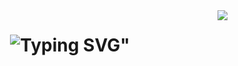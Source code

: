 <img align="right" src="https://visitor-badge.laobi.icu/badge?page_id=Afwann.Afwann" />

<h1 align="center">
    <img src="https://readme-typing-svg.herokuapp.com?font=Tiny5&size=35&duration=3000&color=33FF00&center=true&vCenter=true&random=false&width=700&lines=~%24+echo+'Welcome%2C+Adventurer+!+%E2%9A%94+';~%24+sudo+pacman+-Syu+git-adv;~%24+usr%2Fbin%2Fgit-adv;~%24+%5B+%E2%96%88%E2%96%88%E2%96%88%E2%96%88%E2%96%88%E2%96%88%E2%96%88%E2%96%88%E2%96%88%E2%96%88+%5D+100%25;~%24+'Initiating+Quests%3A+Open+Source+Project';~%24+'Let+the+Adventure+Begin...!+%E2%9A%94'" alt="Typing SVG" /></a>"
</h1>
